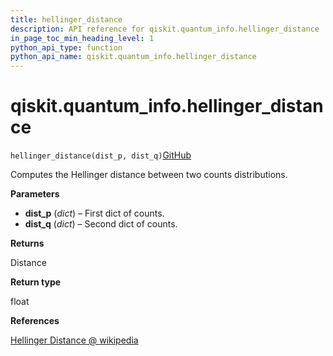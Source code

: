 ```yaml
---
title: hellinger_distance
description: API reference for qiskit.quantum_info.hellinger_distance
in_page_toc_min_heading_level: 1
python_api_type: function
python_api_name: qiskit.quantum_info.hellinger_distance
---
```


# qiskit.quantum\_info.hellinger\_distance

<span id="qiskit.quantum_info.hellinger_distance" />

`hellinger_distance(dist_p, dist_q)`[GitHub](https://github.com/qiskit/qiskit/tree/stable/0.23/qiskit/quantum_info/analysis/distance.py "view source code")

Computes the Hellinger distance between two counts distributions.

**Parameters**

*   **dist\_p** (*dict*) – First dict of counts.
*   **dist\_q** (*dict*) – Second dict of counts.

**Returns**

Distance

**Return type**

float

**References**

[Hellinger Distance @ wikipedia](https://en.wikipedia.org/wiki/Hellinger_distance)

